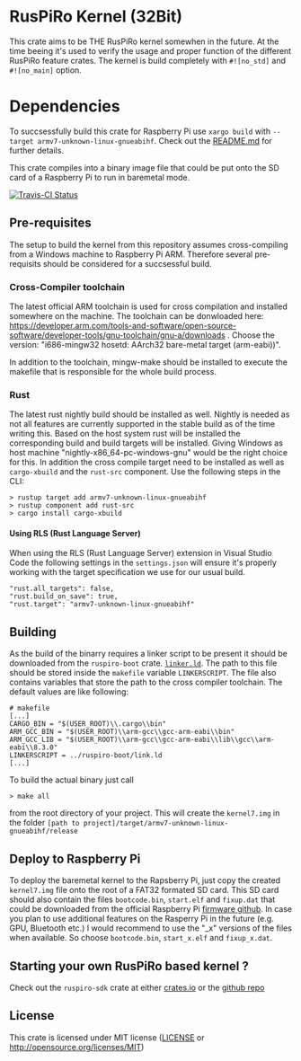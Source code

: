 # RusPiRo Kernel (32Bit)

This crate aims to be THE RusPiRo kernel somewhen in the future. At the time beeing it's used to verify the usage 
and proper function of the different RusPiRo feature crates. The kernel is build completely with ``#![no_std]`` and ``#![no_main]`` option.
 
# Dependencies
 
To succsessfully build this crate for Raspberry Pi use ``xargo build`` with ``--target armv7-unknown-linux-gnueabihf``.
Check out the [README.md](https://github.com/RusPiRo/ruspiro-kernel/blob/master/README.md) for further details.

This crate compiles into a binary image file that could be put onto the SD card of a Raspberry Pi to run in baremetal mode. 

[![Travis-CI Status](https://api.travis-ci.org/RusPiRo/ruspiro-kernel.svg?branch=master)](https://travis-ci.org/RusPiRo/ruspiro-kernel)


## Pre-requisites

The setup to build the kernel from this repository assumes cross-compiling from a Windows machine to Raspberry Pi ARM.
Therefore several pre-requisits should be considered for a succsessful build.

### Cross-Compiler toolchain

The latest official ARM toolchain is used for cross compilation and installed somewhere on the machine. The toolchain can
be donwloaded here: https://developer.arm.com/tools-and-software/open-source-software/developer-tools/gnu-toolchain/gnu-a/downloads .
Choose the version: "i686-mingw32 hosetd: AArch32 bare-metal target (arm-eabi))".

In addition to the toolchain, mingw-make should be installed to execute the makefile that is responsible for the whole build
process.

### Rust

The latest rust nightly build should be installed as well. Nightly is needed as not all features are currently supported in the stable build as of the time writing this. Based on the host system rust will be installed the corresponding build and build targets will be installed. Giving Windows as host machine "nightly-x86_64-pc-windows-gnu" would be the right choice for this. In addition the cross compile target need to be installed as well as ``cargo-xbuild`` and the ``rust-src`` component. Use the following steps in the CLI:
```
> rustup target add armv7-unknown-linux-gnueabihf
> rustup component add rust-src
> cargo install cargo-xbuild
```

#### Using RLS (Rust Language Server)
When using the RLS (Rust Language Server) extension in Visual Studio Code the following settings in the ``settings.json``
will ensure it's properly working with the target specification we use for our usual build.

```
"rust.all_targets": false,
"rust.build_on_save": true,
"rust.target": "armv7-unknown-linux-gnueabihf"
```

## Building

As the build of the binarry requires a linker script to be present it should be downloaded from the ``ruspiro-boot`` crate.
[``linker.ld``](https://github.com/RusPiRo/ruspiro-boot/blob/master/link.ld). The path to this file should be stored inside the
``makefile`` variable ``LINKERSCRIPT``. The file also contains variables that store the path to the cross compiler toolchain. The default values are like following:
```
# makefile
[...]
CARGO_BIN = "$(USER_ROOT)\\.cargo\\bin"
ARM_GCC_BIN = "$(USER_ROOT)\\arm-gcc\\gcc-arm-eabi\\bin"
ARM_GCC_LIB = "$(USER_ROOT)\\arm-gcc\\gcc-arm-eabi\\lib\\gcc\\arm-eabi\\8.3.0"
LINKERSCRIPT = ../ruspiro-boot/link.ld
[...]
```

To build the actual binary just call
```
> make all
```
from the root directory of your project. This will create the ``kernel7.img`` in the folder ``[path to project]/target/armv7-unknown-linux-gnueabihf/release``

## Deploy to Raspberry Pi

To deploy the baremetal kernel to the Rapsberry Pi, just copy the created ``kernel7.img`` file onto the root of a FAT32 formated SD card. This SD card should also contain the files ``bootcode.bin``, ``start.elf`` and ``fixup.dat`` that could be downloaded from the official Raspberry Pi [firmware github](https://github.com/raspberrypi/firmware/tree/master/boot). In case you plan to use additional features on the Rasperry Pi in the future (e.g. GPU, Bluetooth etc.) I would recommend to use the "_x" versions of the files when available. So choose ``bootcode.bin``, ``start_x.elf`` and ``fixup_x.dat``.

## Starting your own RusPiRo based kernel ?
Check out the ``ruspiro-sdk`` crate at either [crates.io](https://crates.io/crates/ruspiro-skd) or the [github repo](https://github.com/RusPiRo/ruspiro-sdk)

## License
This crate is licensed under MIT license ([LICENSE](LICENSE) or http://opensource.org/licenses/MIT)